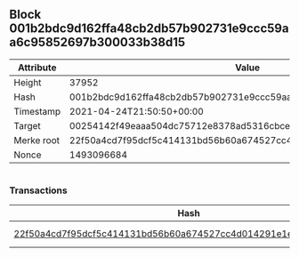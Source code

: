 ## Block 001b2bdc9d162ffa48cb2db57b902731e9ccc59aa6c95852697b300033b38d15

Attribute | Value
--- | ---
Height | 37952
Hash | 001b2bdc9d162ffa48cb2db57b902731e9ccc59aa6c95852697b300033b38d15
Timestamp | 2021-04-24T21:50:50+00:00
Target | 00254142f49eaaa504dc75712e8378ad5316cbcead634704b3734b6271167cc4
Merke root | 22f50a4cd7f95dcf5c414131bd56b60a674527cc4d014291e1e8b8b6aa1ae7d1
Nonce | 1493096684

```

```

### Transactions

Hash | Amount
--- | ---
[22f50a4cd7f95dcf5c414131bd56b60a674527cc4d014291e1e8b8b6aa1ae7d1](22f50a4cd7f95dcf5c414131bd56b60a674527cc4d014291e1e8b8b6aa1ae7d1.md) | 10.00000000 SKEPTI 
